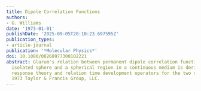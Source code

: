 ```yaml
---
title: Dipole Correlation Functions
authors:
- G. Williams
date: '1973-01-01'
publishDate: '2025-09-05T20:10:23.697595Z'
publication_types:
- article-journal
publication: '*Molecular Physics*'
doi: 10.1080/00268977300102221
abstract: Glarum's relation between permanent dipole correlation functions for an
  isolated sphere and a spherical region in a continuous medium is derived by molecular
  response theory and relation time development operators for the two cases. o̧pyright
  1973 Taylor & Francis Group, LLC.
---
```

